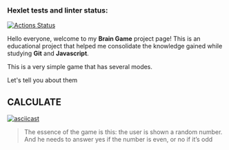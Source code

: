 ### Hexlet tests and linter status:

[![Actions Status](https://github.com/Izyus/frontend-project-44/actions/workflows/hexlet-check.yml/badge.svg)](https://github.com/Izyus/frontend-project-44/actions)

Hello everyone, welcome to my **Brain Game** project page!
This is an educational project that helped me consolidate the knowledge gained while studying **Git** and **Javascript**.

This is a very simple game that has several modes.

Let's tell you about them

## CALCULATE 

[![asciicast](https://asciinema.org/a/lW8RTpKTiVDV3i56mcNUO5EGq.svg)](https://asciinema.org/a/lW8RTpKTiVDV3i56mcNUO5EGq)


> The essence of the game is this: the user is shown a random number. And he needs to answer yes if the number is even, or no if it’s odd
